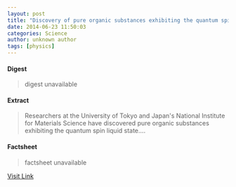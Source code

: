 ```yaml
---
layout: post
title: "Discovery of pure organic substances exhibiting the quantum spin liquid state"
date: 2014-06-23 11:50:03
categories: Science
author: unknown author
tags: [physics]
---
```



#### Digest
>digest unavailable

#### Extract
>Researchers at the University of Tokyo and Japan's National Institute for Materials Science have discovered pure organic substances exhibiting the quantum spin liquid state....

#### Factsheet
>factsheet unavailable

[Visit Link](http://phys.org/news322725747.html)


